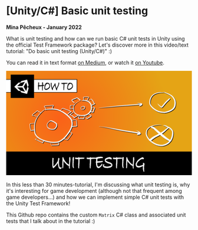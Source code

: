 # [Unity/C#] Basic unit testing

**Mina Pêcheux - January 2022**

What is unit testing and how can we run basic C# unit tests in Unity using the official Test Framework package? Let's discover more in this video/text tutorial: "Do basic unit testing (Unity/C#)" :)

You can read it in text format [on Medium](https://mina-pecheux.medium.com/9de7f923d2ee), or watch it [on Youtube](https://youtu.be/pr5FBtu5SvQ).

![thumbnail](imgs/yt_thumbnail.png)

In this less than 30 minutes-tutorial, I'm discussing what unit testing is, why it's interesting for game development (although not that frequent among game developers...) and how we can implement simple C# unit tests with the Unity Test Framework!

This Github repo contains the custom `Matrix` C# class and associated unit tests that I talk about in the tutorial :)
